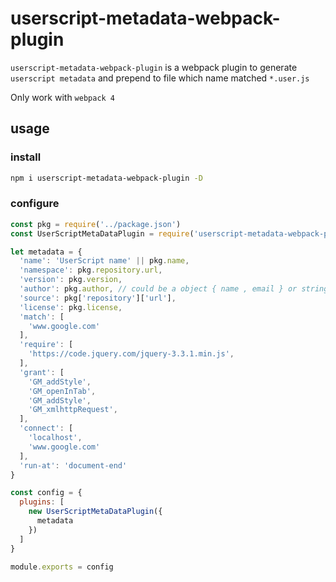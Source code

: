 # userscript-metadata-webpack-plugin

`userscript-metadata-webpack-plugin` is a webpack plugin to generate `userscript metadata` and prepend to file which name matched `*.user.js`

Only work with `webpack 4`

## usage

### install

```bash
npm i userscript-metadata-webpack-plugin -D
```

### configure

```javascript
const pkg = require('../package.json')
const UserScriptMetaDataPlugin = require('userscript-metadata-webpack-plugin')

let metadata = {
  'name': 'UserScript name' || pkg.name,
  'namespace': pkg.repository.url,
  'version': pkg.version,
  'author': pkg.author, // could be a object { name , email } or string
  'source': pkg['repository']['url'],
  'license': pkg.license,
  'match': [
    'www.google.com'
  ],
  'require': [
    'https://code.jquery.com/jquery-3.3.1.min.js',
  ],
  'grant': [
    'GM_addStyle',
    'GM_openInTab',
    'GM_addStyle',
    'GM_xmlhttpRequest',
  ],
  'connect': [
    'localhost',
    'www.google.com'
  ],
  'run-at': 'document-end'
}

const config = {
  plugins: [
    new UserScriptMetaDataPlugin({
      metadata
    })
  ]
}

module.exports = config
```